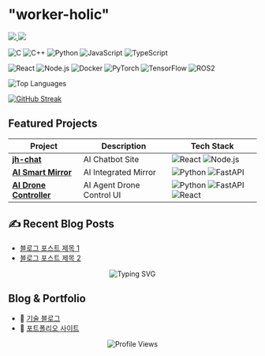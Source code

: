 <!-- 헤더 섹션: 이름과 인사말 -->


<!-- 프로필 카드 -->
# "worker-holic"
 

<p align="start">
  <a href="https://linkedin.com/in/[YourUsername]">
    <img src="https://img.shields.io/badge/LinkedIn-0A66C2?style=for-the-badge&logo=linkedin&logoColor=white"/>
  </a>
  <a href="mailto:your-email@example.com">
    <img src="https://img.shields.io/badge/Gmail-EA4335?style=for-the-badge&logo=gmail&logoColor=white"/>
  </a>
</p>

<!-- 아이콘은 https://simpleicons.org/ 에서 찾아서 사용하세요 -->
<!-- 기술 스택 -->

![C](https://img.shields.io/badge/C-A8B9CC?style=for-the-badge&logo=c&logoColor=black)
![C++](https://img.shields.io/badge/C++-00599C?style=for-the-badge&logo=c%2B%2B&logoColor=white)
![Python](https://img.shields.io/badge/Python-3776AB?style=for-the-badge&logo=python&logoColor=white)
![JavaScript](https://img.shields.io/badge/JavaScript-F7DF1E?style=for-the-badge&logo=javascript&logoColor=black)
![TypeScript](https://img.shields.io/badge/TypeScript-3178C6?style=for-the-badge&logo=typescript&logoColor=white)

![React](https://img.shields.io/badge/React-61DAFB?style=for-the-badge&logo=react&logoColor=black)
![Node.js](https://img.shields.io/badge/Node.js-339933?style=for-the-badge&logo=node.js&logoColor=white)
![Docker](https://img.shields.io/badge/Docker-2496ED?style=for-the-badge&logo=docker&logoColor=white)
![PyTorch](https://img.shields.io/badge/PyTorch-EE4C2C?style=for-the-badge&logo=pytorch&logoColor=white)
![TensorFlow](https://img.shields.io/badge/TensorFlow-FF6F00?style=for-the-badge&logo=tensorflow&logoColor=white)
![ROS2](https://img.shields.io/badge/ROS2-22314E?style=for-the-badge&logo=ros&logoColor=white)


<img src="https://github-readme-stats.vercel.app/api/top-langs/?username=jeonghun-git&layout=compact&theme=radical" alt="Top Languages" />

[![GitHub Streak](https://streak-stats.demolab.com/?user=jeonghun-git)](https://git.io/streak-stats)

## **Featured Projects**
| Project | Description | Tech Stack |
|---------|-------------|------------|
| **[jh-chat](https://github.com/jeonghun-git/jh-chat-pub)** | AI Chatbot Site | ![React](https://img.shields.io/badge/-React.js-61DAFB?logo=react&logoColor=white) ![Node.js](https://img.shields.io/badge/-Node.js-339933) |
| **[AI Smart Mirror](링크)** | AI Integrated Mirror | ![Python](https://img.shields.io/badge/-Python-3776AB) ![FastAPI](https://img.shields.io/badge/FastAPI-009688?style=flat&logo=fastapi&logoColor=white)
| **[AI Drone Controller](링크)** | AI Agent Drone Control UI | ![Python](https://img.shields.io/badge/-Python-3776AB) ![FastAPI](https://img.shields.io/badge/FastAPI-009688?style=flat&logo=fastapi&logoColor=white) ![React](https://img.shields.io/badge/-React.js-61DAFB?logo=react&logoColor=white)
<!-- 블로그 포스트 섹션 -->
## ✍️ Recent Blog Posts
<!-- 최근 블로그 포스트 (RSS 피드나 API로 가져올 수 있음) -->
- [블로그 포스트 제목 1](링크)
- [블로그 포스트 제목 2](링크)




<!-- 헤더: 애니메이션 타이핑 효과 -->
<div align="center">
  <img src="https://readme-typing-svg.demolab.com?font=Fira+Code&pause=1000&color=36BCF7FF&center=true&vCenter=true&width=435&lines=안녕하세요!+👋;저는+[이름]입니다;함께+성장하는+개발자!" alt="Typing SVG" />
</div>



<!-- 블로그/포트폴리오 링크 -->
## **Blog & Portfolio**
- 📝 [기술 블로그](링크)
- 🎨 [포트폴리오 사이트](링크)


<!-- 방문자 카운터 -->
<div align="center">
  <img src="https://komarev.com/ghpvc/?username=jeonghun-git&color=blue&style=flat-square" alt="Profile Views" />
</div>

